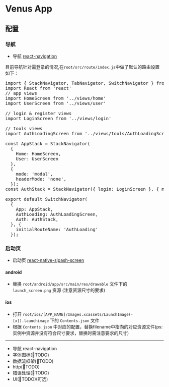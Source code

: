 # Venus App

## 配置
### 导航
* 导航 [react-navigation](https://github.com/react-navigation/react-navigation)

目前导航针对需登录的情况,在<code>root/src/route/index.js</code>中做了默认的路由设置 
如下：
<pre>
import { StackNavigator, TabNavigator, SwitchNavigator } from 'react-navigation';
import React from 'react'
// app views
import HomeScreen from '../views/home'
import UserScreen from '../views/user'

// login & register views
import LoginScreen from '../views/login'

// tools views
import AuthLoadingScreen from '../views/tools/AuthLoadingScreen'

const AppStack = StackNavigator(
  {
    Home: HomeScreen,
    User: UserScreen
  },
  {
    mode: 'modal',
    headerMode: 'none',
  });
const AuthStack = StackNavigator({ login: LoginScreen }, { mode: 'modal', headerMode: 'none' });

export default SwitchNavigator(
  {
    App: AppStack,
    AuthLoading: AuthLoadingScreen,
    Auth: AuthStack,
  }, {
    initialRouteName: 'AuthLoading'
  });
</pre>
### 启动页
* 启动页  [react-native-slpash-screen](https://github.com/crazycodeboy/react-native-splash-screen)

#### android 
*  替换 <code>root/android/app/src/main/res/drawable</code> 文件下的 <code>launch_screen.png</code> 资源 (注意资源尺寸的要求)
#### ios
* 打开 <code>root/ios/[APP_NAME]/Images.xcassets/LaunchImage(-[x]).launchimage</code> 下的 <code>Contents.json</code> 文件
* 根据 <code>Contents.json</code> 中对应的配置，替换filename中指向的对应资源文件(ps: 实例中资源并没有符合尺寸要求，替换时需注意要求的尺寸)
---
* 导航 react-navigation
* 字体图标(TODO)
* 数据流框架(TODO)
* http(TODO)
* 错误处理(TODO)
* UI(TODO)(可选)
